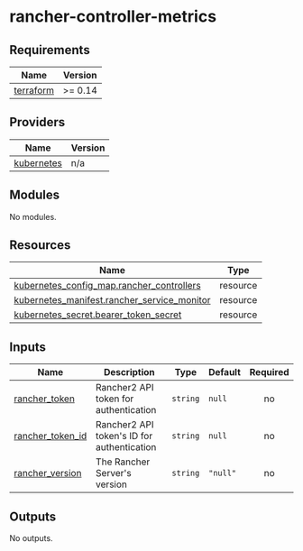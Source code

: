 # rancher-controller-metrics

<!-- BEGINNING OF PRE-COMMIT-TERRAFORM DOCS HOOK -->
## Requirements

| Name | Version |
|------|---------|
| <a name="requirement_terraform"></a> [terraform](#requirement\_terraform) | >= 0.14 |

## Providers

| Name | Version |
|------|---------|
| <a name="provider_kubernetes"></a> [kubernetes](#provider\_kubernetes) | n/a |

## Modules

No modules.

## Resources

| Name | Type |
|------|------|
| [kubernetes_config_map.rancher_controllers](https://registry.terraform.io/providers/hashicorp/kubernetes/latest/docs/resources/config_map) | resource |
| [kubernetes_manifest.rancher_service_monitor](https://registry.terraform.io/providers/hashicorp/kubernetes/latest/docs/resources/manifest) | resource |
| [kubernetes_secret.bearer_token_secret](https://registry.terraform.io/providers/hashicorp/kubernetes/latest/docs/resources/secret) | resource |

## Inputs

| Name | Description | Type | Default | Required |
|------|-------------|------|---------|:--------:|
| <a name="input_rancher_token"></a> [rancher\_token](#input\_rancher\_token) | Rancher2 API token for authentication | `string` | `null` | no |
| <a name="input_rancher_token_id"></a> [rancher\_token\_id](#input\_rancher\_token\_id) | Rancher2 API token's ID for authentication | `string` | `null` | no |
| <a name="input_rancher_version"></a> [rancher\_version](#input\_rancher\_version) | The Rancher Server's version | `string` | `"null"` | no |

## Outputs

No outputs.
<!-- END OF PRE-COMMIT-TERRAFORM DOCS HOOK -->
